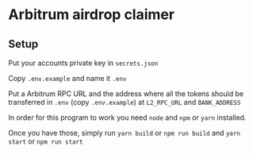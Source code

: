 # Arbitrum airdrop claimer

## Setup

Put your accounts private key in `secrets.json`

Copy `.env.example` and name it `.env`

Put a Arbitrum RPC URL and the address where all the tokens should be transferred in `.env` (copy `.env.example`) at `L2_RPC_URL` and `BANK_ADDRESS`

In order for this program to work you need `node` and `npm` or `yarn` installed.

Once you have those, simply run `yarn build` or `npm run build` and `yarn start` or `npm run start`